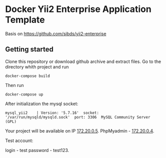 Docker Yii2 Enterprise Application Template 
==============================================

Basis on <https://github.com/sibds/yii2-enterprise>

Getting started
-----
Clone this repository or download github archive and extract files. 
Go to the directory whith project and run
```
docker-compose build
```
Then run
```
docker-compose up
```
After initialization the mysql socket:

```
mysql_yii2    | Version: '5.7.16'  socket: '/var/run/mysqld/mysqld.sock'  port: 3306  MySQL Community Server (GPL)
```

Your project will be available on IP [172.20.0.5](http://172.20.0.5/). PhpMyadmin - [172.20.0.4](http://172.20.0.4/).

Test account:

login - test
password - test123.
